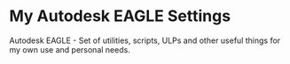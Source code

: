 # My Autodesk EAGLE Settings

Autodesk EAGLE - Set of utilities, scripts, ULPs and other useful things for my own use and personal needs.
